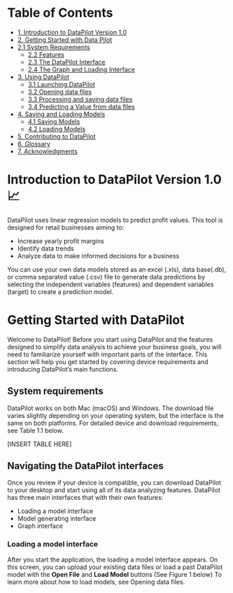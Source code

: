 # Table of Contents 
- [1. Introduction to DataPilot Version 1.0 ](#1-datapilot-version-10)
- [2. Getting Started with Data Pilot](#2-getting-started-with-datapilot)
- [2.1 System Requirements](#21-system-requirements)
  - [2.2 Features](#22-features)
  - [2.3 The DataPilot Interface](#23-the-datapilot-interface)
  - [2.4 The Graph and Loading Interface](#24-the-graph-and-loading-interface)
- [3. Using DataPilot](#3-using-datapilot)
  - [3.1 Launching DataPilot](#31-launching-datapilot)
  - [3.2 Opening data files](#32-opening-data-files)
  - [3.3 Processing and saving data files](#33-processing-and-saving-data-files)
  - [3.4 Predicting a Value from data files](#34-predicting-a-value-from-data-files)
- [4. Saving and Loading Models](#4-saving-and-loading-models)
	- [4.1 Saving Models](#41-saving-models)
	- [4.2 Loading Models](#42-loading-models)
- [5. Contributing to DataPilot](#5-contributing-to-datapilot)
- [6. Glossary](#6-glossary)
- [7. Acknowledgments](#7-acknowledgments)

# Introduction to DataPilot Version 1.0 :chart_with_upwards_trend:
DataPilot uses linear regression models to predict profit values. This tool is designed for retail businesses aiming to: <br>
- Increase yearly profit margins
- Identify data trends
- Analyze data to make informed decisions for a business <br>

You can use your own data models stored as an excel (.xls), data base(.db), or comma separated value (.csv) file to generate data predictions by selecting the independent variables (features) and dependent variables (target) to create a prediction model.

# Getting Started with DataPilot 
Welcome to DataPilot! Before you start using DataPilot and the features designed to simplify data analysis to achieve your business goals, you will need to familiarize yourself with important parts of the interface. This section will help you get started by covering device requirements and introducing DataPilot’s main functions.

## System requirements
DataPilot works on both Mac (macOS) and Windows. The download file varies slightly depending on your operating system, but the interface is the same on both platforms. For detailed device and download requirements, see Table 1.1 below.

[INSERT TABLE HERE]

## Navigating the DataPilot interfaces
Once you review if your device is compatible, you can download DataPilot to your desktop and start using all of its data analyzing features. DataPilot has three main interfaces that with their own features: 
* Loading a model interface
* Model generating interface
* Graph interface

### Loading a model interface
After you start the application, the loading a model interface appears. On this screen, you can upload your existing data files or load a past DataPilot model with the **Open File** and **Load Model** buttons (See Figure 1 below) To learn more about how to load models, see Opening data files.

